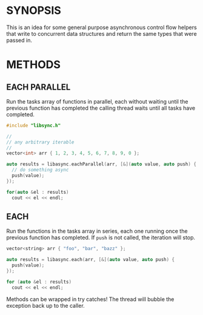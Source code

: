 # SYNOPSIS
This is an idea for some general purpose asynchronous control flow helpers
that write to concurrent data structures and return the same types that were
passed in.

# METHODS

## EACH PARALLEL
Run the tasks array of functions in parallel, each without waiting until 
the previous function has completed the calling thread waits until
all tasks have completed.
 
```cpp
#include "libsync.h"

//
// any arbitrary iterable
//
vector<int> arr { 1, 2, 3, 4, 5, 6, 7, 8, 9, 0 };

auto results = libasync.eachParallel(arr, [&](auto value, auto push) {
  // do something async
  push(value);
});

for(auto &el : results)
  cout << el << endl;
```

## EACH
Run the functions in the tasks array in series, each one running
once the previous function has completed. If `push` is not called,
the iteration will stop.

```cpp
vector<string> arr { "foo", "bar", "bazz" };

auto results = libasync.each(arr, [&](auto value, auto push) {
  push(value);
});

for (auto &el : results)
  cout << el << endl;
```

Methods can be wrapped in try catches! The thread will bubble the
exception back up to the caller.


